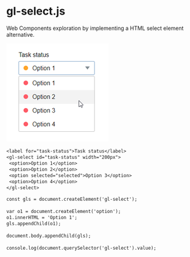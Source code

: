 # gl-select.js

Web Components exploration by implementing a HTML select element alternative.

![gl-select](https://raw.githubusercontent.com/petterhj/gl-select/master/screenshot.png "gl-select")

```
<label for="task-status">Task status</label>
<gl-select id="task-status" width="200px">
 <option>Option 1</option>
 <option>Option 2</option>
 <option selected="selected">Option 3</option>
 <option>Option 4</option>   
</gl-select>
```

```
const gls = document.createElement('gl-select');

var o1 = document.createElement('option');
o1.innerHTML = 'Option 1';
gls.appendChild(o1);

document.body.appendChild(gls);

console.log(document.querySelector('gl-select').value);
```